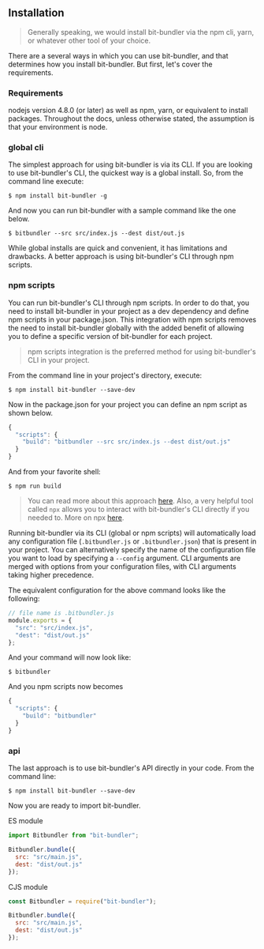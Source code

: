 ## Installation

> Generally speaking, we would install bit-bundler via the npm cli, yarn, or whatever other tool of your choice.

There are a several ways in which you can use bit-bundler, and that determines how you install bit-bundler. But first, let's cover the requirements.


### Requirements

nodejs version 4.8.0 (or later) as well as npm, yarn, or equivalent to install packages. Throughout the docs, unless otherwise stated, the assumption is that your environment is node.


### global cli

The simplest approach for using bit-bundler is via its CLI. If you are looking to use bit-bundler's CLI, the quickest way is a global install. So, from the command line execute:

```
$ npm install bit-bundler -g
```

And now you can run bit-bundler with a sample command like the one below.

```
$ bitbundler --src src/index.js --dest dist/out.js
```

While global installs are quick and convenient, it has limitations and drawbacks. A better approach is using bit-bundler's CLI through npm scripts.


### npm scripts

You can run bit-bundler's CLI through npm scripts. In order to do that, you need to install bit-bundler in your project as a dev dependency and define npm scripts in your package.json. This integration with npm scripts removes the need to install bit-bundler globally with the added benefit of allowing you to define a specific version of bit-bundler for each project.

> npm scripts integration is the preferred method for using bit-bundler's CLI in your project.

From the command line in your project's directory, execute:

```
$ npm install bit-bundler --save-dev
```

Now in the package.json for your project you can define an npm script as shown below.

``` javascript
{
  "scripts": {
    "build": "bitbundler --src src/index.js --dest dist/out.js"
  }
}
```

And from your favorite shell:

```
$ npm run build
```

> You can read more about this approach [here](https://docs.npmjs.com/cli/run-script). Also, a very helpful tool called `npx` allows you to interact with bit-bundler's CLI directly if you needed to. More on npx [here](https://www.npmjs.com/package/npx).

Running bit-bundler via its CLI (global or npm scripts) will automatically load any configuration file (`.bitbundler.js` or `.bitbundler.json`) that is present in your project. You can alternatively specify the name of the configuration file you want to load by specifying a `--config` argument. CLI arguments are merged with options from your configuration files, with CLI arguments taking higher precedence.


The equivalent configuration for the above command looks like the following:

``` javascript
// file name is .bitbundler.js
module.exports = {
  "src": "src/index.js",
  "dest": "dist/out.js"
};
```

And your command will now look like:

```
$ bitbundler
```

And you npm scripts now becomes

``` javascript
{
  "scripts": {
    "build": "bitbundler"
  }
}
```


### api

The last approach is to use bit-bundler's API directly in your code. From the command line:

```
$ npm install bit-bundler --save-dev
```

Now you are ready to import bit-bundler.

ES module

``` javascript
import Bitbundler from "bit-bundler";

Bitbundler.bundle({
  src: "src/main.js",
  dest: "dist/out.js"
});
```

CJS module

``` javascript
const Bitbundler = require("bit-bundler");

Bitbundler.bundle({
  src: "src/main.js",
  dest: "dist/out.js"
});
```
